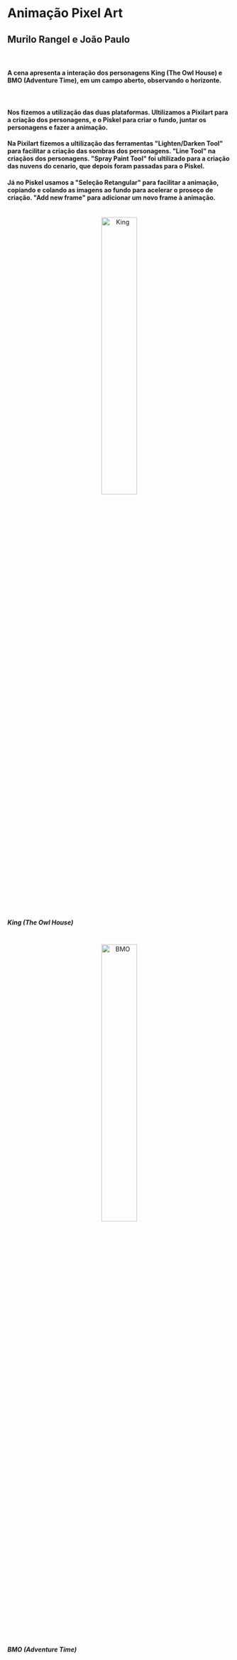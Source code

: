 <h1>Animação Pixel Art</h1>
<h2>Murilo Rangel e João Paulo</h2>
<br>
<h4>A cena apresenta a interação dos personagens King (The Owl House) e BMO (Adventure Time), em um campo aberto, observando o horizonte.</h4>
<br>
<h4>Nos fizemos a utilização das duas plataformas. Ultilizamos a Pixilart para a criação dos personagens, e o Piskel para criar o fundo, juntar os personagens e fazer a animação.</h4>
<h4>Na Pixilart fizemos a ultilização das ferramentas "Lighten/Darken Tool" para facilitar a criação das sombras dos personagens. "Line Tool" na criaçãos dos personagens. "Spray Paint Tool" foi ultilizado para a criação das nuvens do cenario, que depois foram passadas para o Piskel.</h4>
<h4>Já no Piskel usamos a "Seleção Retangular" para facilitar a animação, copiando e colando as imagens ao fundo para acelerar o proseço de criação. "Add new frame" para adicionar um novo frame à animação.</h4>
<br>
<div align=center>
<img src="https://github.com/MuPeu/PixelArt-Murilo_e_Joao_Paulo/assets/160954457/7c8e37fa-bbd2-4ce0-a2b8-bcdf9bc796c0" alt="King" width=40%>
</div>
<h5>King (The Owl House)</h5>
<br>
<div align=center>
<img src="https://github.com/MuPeu/PixelArt-Murilo_e_Joao_Paulo/assets/160954457/59d7109e-580b-4983-b5cd-acfecc338513" alt="BMO" width=40%>
</div>
<h5>BMO (Adventure Time)</h5>
